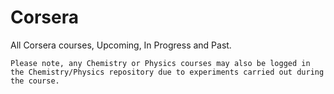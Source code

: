 Corsera
=======

All Corsera courses, Upcoming, In Progress and Past.
```
Please note, any Chemistry or Physics courses may also be logged in the Chemistry/Physics repository due to experiments carried out during the course.
```
